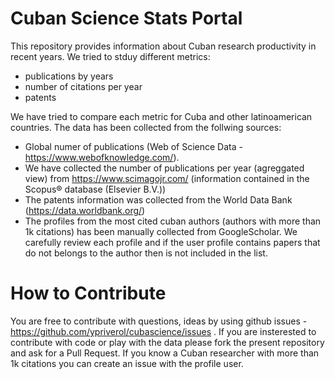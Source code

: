 # Cuban Science Stats Portal 

This repository provides information about Cuban research productivity in recent years. We tried to stduy different metrics: 

- publications by years
- number of citations per year 
- patents

We have tried to compare each metric for Cuba and other latinoamerican countries. The data has been collected from the follwing sources: 

- Global numer of publications (Web of Science Data - https://www.webofknowledge.com/). 
- We have collected the number of publications per year (agreggated view) from https://www.scimagojr.com/ (information contained in the Scopus® database (Elsevier B.V.))
- The patents information was collected from the World Data Bank (https://data.worldbank.org/)
- The profiles from the most cited cuban authors (authors with more than 1k citations) has been manually collected from GoogleScholar. We carefully review each profile and if the user profile contains papers that do
not belongs to the author then is not included in the list. 

# How to Contribute

You are free to contribute with questions, ideas by using github issues - https://github.com/ypriverol/cubascience/issues . If you are insterested to contribute with code or play with the data please fork the present repository and ask for a Pull Request. 
If you know a Cuban researcher with more than 1k citations you can create an issue with the profile user. 





